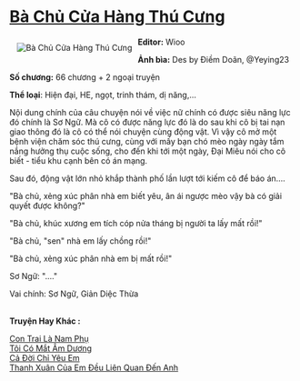 <a href="https://utruyen.com/truyen/ba-chu-cua-hang-thu-cung/19118/" title="Bà Chủ Cửa Hàng Thú Cưng"><h1>Bà Chủ Cửa Hàng Thú Cưng</h1></a><div style="display:table"><img align="right" style="float: left; padding: 10px;" src="https://utruyen.com/images/story/200x260/ba-chu-cua-hang-thu-cung.jpg" alt="Bà Chủ Cửa Hàng Thú Cưng"><b>Editor:</b> Wioo<p></p><b>Ảnh bìa:</b> Des by Điềm Doãn, @Yeying23<p></p><b>Số chương:</b> 66 chương + 2 ngoại truyện<p></p><b>Thể loại</b>: Hiện đại, HE, ngọt, trinh thám, dị năng,...<p></p>Nội dung chính của câu chuyện nói về việc nữ chính có được siêu năng lực  đó chính là Sơ Ngữ. Mà cô có được năng lực đó là do sau khi cô bị tai nạn giao thông đó là cô có thể nói chuyện cùng động vật. Vì vậy cô mở một bệnh viện chăm sóc thú cưng, cùng với mấy bạn chó mèo ngày ngày tắm nắng hưởng thụ cuộc sống, cho đến khi tới một ngày, Đại Miêu nói cho cô biết - tiểu khu cạnh bên có án mạng.<p></p>Sau đó, động vật lớn nhỏ khắp thành phố lần lượt tới kiếm cô để báo án....<p></p>"Bà chủ, xẻng xúc phân nhà em biết yêu, ân ái ngược mèo vậy bà có giải quyết được không?"<p></p>"Bà chủ, khúc xương em tích cóp nửa tháng bị người ta lấy mất rồi!"<p></p>"Bà chủ, "sen" nhà em lấy chồng rồi!"<p></p>"Bà chủ, xẻng xúc phân nhà em bị mất rồi!"<p></p>Sơ Ngữ: "...."<p></p>Vai chính: Sơ Ngữ, Giản Diệc Thừa</div><p><br><b>Truyện Hay Khác :</b></p><a href="https://utruyen.com/truyen/con-trai-la-nam-phu/19101/" alt="Con Trai Là Nam Phụ">Con Trai Là Nam Phụ</a><br/><a href="https://truyenngontinhay.wordpress.com/2019/10/03/toi-co-mat-am-duong/" alt="Tôi Có Mắt Âm Dương">Tôi Có Mắt Âm Dương</a><br/><a href="https://github.com/quanluxury/ngontinhhot/tree/master/truyenhay/19170/" alt="Cả Đời Chỉ Yêu Em">Cả Đời Chỉ Yêu Em</a><br/><a href="https://truyenngontinhay.wordpress.com/2019/10/03/thanh-xuan-cua-em-deu-lien-quan-den-anh/" alt="Thanh Xuân Của Em Đều Liên Quan Đến Anh">Thanh Xuân Của Em Đều Liên Quan Đến Anh</a><br/>